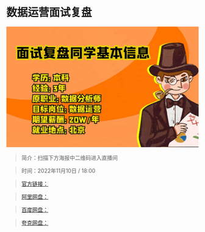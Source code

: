 # 数据运营面试复盘

![img](../../assets/240fcba5a95245dcbe57698aa0796c0c.jpg)

> 简介：扫描下方海报中二维码进入直播间

> 时间：2022年11月10日 / 18:00

> [官方链接：]()

> [阿里网盘：]()

> [百度网盘：]()

> [夸克网盘：]()
